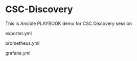 # CSC-Discovery

This is Ansible PLAYBOOK demo for CSC Discovery session

exporter.yml

prometheus.yml

grafana.yml
